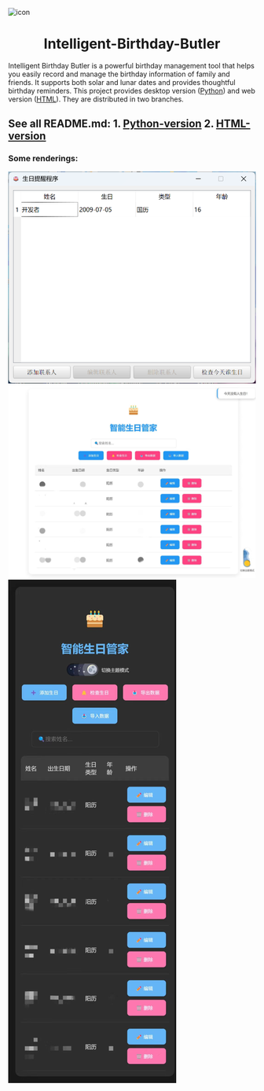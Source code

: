 ![icon]([https://github.com/Jessssssseea/Intelligent-Birthday-Butler/blob/main/python/files/cake.ico]#pic_center)
# <center>Intelligent-Birthday-Butler<center>
Intelligent Birthday Butler is a powerful birthday management tool that helps you easily record and manage the birthday information of family and friends. It supports both solar and lunar dates and provides thoughtful birthday reminders. This project provides desktop version ([Python](https://github.com/Jessssssseea/Intelligent-Birthday-Butler/tree/main/python)) and web version ([HTML](https://github.com/Jessssssseea/Intelligent-Birthday-Butler/tree/main/html)). They are distributed in two branches.
## See all README.md:  1. [Python-version](https://github.com/Jessssssseea/Intelligent-Birthday-Butler/blob/main/python/README.md)   2. [HTML-version](https://github.com/Jessssssseea/Intelligent-Birthday-Butler/blob/main/html/README.md)

### Some renderings:
![1.(py)](https://github.com/Jessssssseea/Intelligent-Birthday-Butler/blob/main/python/rendering.png)
![2.(web)](https://github.com/Jessssssseea/Intelligent-Birthday-Butler/blob/main/html/rendering2.jpg)
![3.(phone)](https://github.com/Jessssssseea/Intelligent-Birthday-Butler/blob/main/html/rendering1.jpg)
